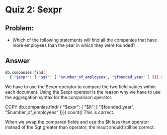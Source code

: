 # Quiz 2: $expr

## Problem:
- Which of the following statements will find all the companies that have more employees than the year in which they were founded?

## Answer

```bash
db.companies.find(
  { "$expr": { "$gt": [ "$number_of_employees", "$founded_year" ] }}).count()
```

We have to use the $expr operator to compare the two field values within each document. Using the $expr operator is the reason why we have to use the aggregation syntax for the comparison operator.

 COPY
db.companies.find(
  { "$expr": { "$lt": [ "$founded_year", "$number_of_employees" ]}}).count()
This is correct.

When we swap the compared fields and use the $lt less than operator instead of the $gt greater than operator, the result should still be correct.
